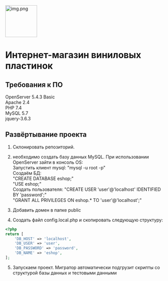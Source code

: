 <img alt="img.png" height="100" src="C:\OSPanel\domains\eshop\public\assets\icon\vinil.png" width="100"/>
<H1>Интернет-магазин виниловых пластинок</H1>

<h2>Требования к ПО</h2>

OpenServer 5.4.3 Basic <br>
Apache 2.4 <br>
PHP 7.4 <br>
MySQL 5.7 <br>
jquery-3.6.3 <br>

<h2>Развёртывание проекта</h2>

1) Склонировать репозиторий.

2) необходимо создать базу данных MySQL.
При использовании OpenServer зайти в консоль OS: <br>
Запустить клиент mysql: "mysql -u root -p" <br>
Создаём БД: <br>
"CREATE DATABASE eshop;" <br>
			"USE eshop;" <br>
Создать пользователя: "CREATE USER 'user'@'localhost' IDENTIFIED BY 'password';" <br>
						"GRANT ALL PRIVILEGES ON eshop.* TO 'user'@'localhost';" <br>

3) Добавить домен в папке public

4) Создать файл config.local.php и скопировать следующую структуру:

```php
<?php
return [
	'DB_HOST' => 'localhost',
	'DB_USER' => 'user',
	'DB_PASSWORD' => 'password',
	'DB_NAME' => 'eshop',
];
```
5) Запускаем проект. Мигратор автоматически подгрузит скрипты со структурой базы данных и тестовыми данными